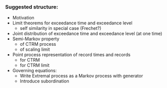 ### Suggested structure:

* Motivation
* Limit theorems for exceedance time and exceedance level
    - self similarity in special case (Frechet?)
* Joint distribution of exceedance time and exceedance level (at one time)
* Semi-Markov property 
    - of CTRM process
    - of scaling limit 
* Point process representation of record times and records 
    - for CTRM 
    - for CTRM limit
* Governing equations: 
    - Write Extremal process as a Markov process with generator
    - Introduce subordination
